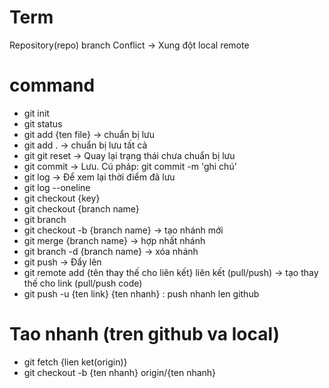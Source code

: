 # Term
Repository(repo)
branch
Conflict -> Xung đột
local
remote

# command
- git init
- git status 
- git add {ten file} -> chuẩn bị lưu
- git add . -> chuẩn bị lưu tất cả
- git git reset -> Quay lại trạng thái chưa chuẩn bị lưu
- git commit -> Lưu. Cú pháp: git commit -m 'ghi chú'
- git log -> Để xem lại thời điểm đã lưu
- git log --oneline 
- git checkout {key}
- git checkout {branch name}
- git branch
- git checkout -b {branch name} -> tạo nhánh mới
- git merge {branch name} -> hợp nhất nhánh
- git branch -d {branch name} -> xóa nhánh
- git push -> Đẩy lên
- git remote add {tên thay thế cho liên kết} liên kết (pull/push) -> tạo thay thế cho link (pull/push code)
- git push -u {ten link} {ten nhanh} : push nhanh len github
# Tao nhanh (tren github va local)
- git fetch {lien ket(origin)}
- git checkout -b {ten nhanh} origin/{ten nhanh}